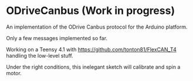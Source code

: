 # ODriveCanbus (Work in progress)

An implementation of the ODrive Canbus protocol for the Arduino platform.

Only a few messages implemented so far.

Working on a Teensy 4.1 with https://github.com/tonton81/FlexCAN_T4 handling the low-level stuff.

Under the right conditions, this inelegant sketch will calibrate and spin a motor.